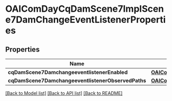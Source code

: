 # OAIComDayCqDamScene7ImplScene7DamChangeEventListenerProperties

## Properties
Name | Type | Description | Notes
------------ | ------------- | ------------- | -------------
**cqDamScene7DamchangeeventlistenerEnabled** | [**OAIConfigNodePropertyBoolean***](OAIConfigNodePropertyBoolean.md) |  | [optional] 
**cqDamScene7DamchangeeventlistenerObservedPaths** | [**OAIConfigNodePropertyArray***](OAIConfigNodePropertyArray.md) |  | [optional] 

[[Back to Model list]](../README.md#documentation-for-models) [[Back to API list]](../README.md#documentation-for-api-endpoints) [[Back to README]](../README.md)


